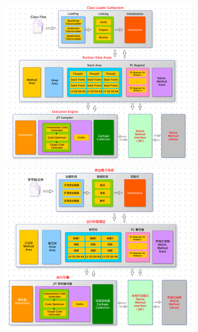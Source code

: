 ![](../../../images/java/screenshot-20221118-100835.png)







![](../../../images/java/screenshot-20221118-103859.png)